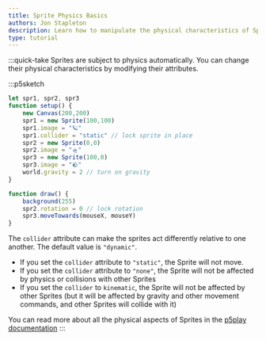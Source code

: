 ```yaml
---
title: Sprite Physics Basics
authors: Jon Stapleton
description: Learn how to manipulate the physical characteristics of Sprite objects. This tutorial covers the `world.gravity` global object and attribute, the `Sprite.collider` attribute, the `Sprite.rotation` attribute, and the `Sprite.applyForce(x,y)` method.
type: tutorial
---
```

:::quick-take
Sprites are subject to physics automatically. You can change their physical characteristics by modifying their attributes.

:::p5sketch
```javascript
let spr1, spr2, spr3
function setup() {
	new Canvas(200,200)
	spr1 = new Sprite(100,100)
	spr1.image = "🪐"
	spr1.collider = "static" // lock sprite in place
	spr2 = new Sprite(0,0)
	spr2.image = "🛸"
	spr3 = new Sprite(100,0)
	spr3.image = "🪨"
	world.gravity = 2 // turn on gravity
}

function draw() {
	background(255)
	spr2.rotation = 0 // lock rotation
	spr3.moveTowards(mouseX, mouseY)
}
```

The `collider` attribute can make the sprites act differently relative to one another. The default value is `"dynamic"`.

- If you set the `collider` attribute to `"static"`, the Sprite will not move.
- If you set the `collider` attribute to `"none"`, the Sprite will not be affected by physics or collisions with other Sprites
- If you set the `collider` to `kinematic`, the Sprite will not be affected by other Sprites (but it will be affected by gravity and other movement commands, and other Sprites will collide with it)

You can read more about all the physical aspects of Sprites in the [p5play documentation](https://p5play.org/learn/sprite.html?page=1)
:::